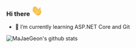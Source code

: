 ### Hi there <img src="https://raw.githubusercontent.com/ABSphreak/ABSphreak/master/gifs/Hi.gif" width="30px">

- 🌱 I’m currently learning ASP.NET Core and Git
 
![MaJaeGeon's github stats](https://github-readme-stats.vercel.app/api?username=MaJAeGeon&show_icons=true&theme=gradient)
<!--
**MaJaeGeon/MaJaeGeon** is a ✨ _special_ ✨ repository because its `README.md` (this file) appears on your GitHub profile.

Here are some ideas to get you started:

- 🔭 I’m currently working on ...
- 🌱 I’m currently learning ...
- 👯 I’m looking to collaborate on ...
- 🤔 I’m looking for help with ...
- 💬 Ask me about ...
- 📫 How to reach me: ...
- 😄 Pronouns: ...
- ⚡ Fun fact: ...
-->
